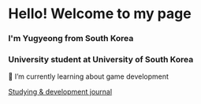 <h1>Hello! Welcome to my page</h1>
<h3>I'm Yugyeong from South Korea</h3>
<h3>University student at University of South Korea</h3>

<p>🌱 I’m currently learning about game development</p>
<a href="https://choiyu7800.tistory.com" target="_blank">Studying & development journal</a>
